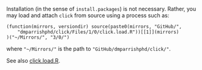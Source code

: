 Installation (in the sense of `install.packages`) is not necessary.
Rather, you may load and attach `click` from source using a process such as:

    (function(mirrors, versiondir) source(paste0(mirrors, "GitHub/",
        "dmparrishphd/click/Files/1/0/click.load.R"))[[1]](mirrors)	
    )("~/Mirrors/", "3/0/")
    
where `"~/Mirrors/"` is the path to `"GitHub/dmparrishphd/click/"`.

See also
[click.load.R](https://github.com/dmparrishphd/click/blob/master/Files/1/0/click.load.R).
